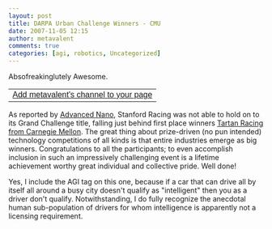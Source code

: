 ```yaml
---
layout: post
title: DARPA Urban Challenge Winners - CMU
date: 2007-11-05 12:15
author: metavalent
comments: true
categories: [agi, robotics, Uncategorized]
---
```

Absofreakinglutely Awesome.
<table width="400" border="0" cellspacing="0" cellpadding="4"><tr><td><a href="http://web.splashcast.net/add/?code=JCTC4427PC" target="_blank"><font face="Arial">Add metavalent's channel to your page</font></a></td></tr></table>
As reported by <a href="http://advancednano.blogspot.com/2007/11/tartan-racing-pittsburgh-pa-wins-darpa.html">Advanced Nano</a>, Stanford Racing was not able to hold on to its Grand Challenge title, falling just behind first place winners <a href="http://www.darpa.mil/grandchallenge/index.asp">Tartan Racing from Carnegie Mellon</a>. The great thing about prize-driven (no pun intended) technology competitions of all kinds is that entire industries emerge as big winners. Congratulations to all the participants; to even accomplish inclusion in such an impressively challenging event is a lifetime achievement worthy great individual and collective pride. Well done!

Yes, I include the AGI tag on this one, because if a car that can drive all by itself all around a busy city doesn't qualify as "intelligent" then you as a driver don't qualify. Notwithstanding, I do fully recognize the anecdotal human sub-population of drivers for whom intelligence is apparently not a licensing requirement.
